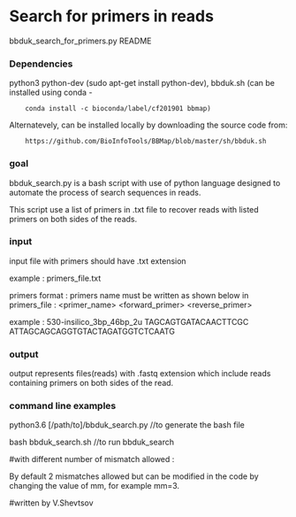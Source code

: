# Search for primers in reads
bbduk_search_for_primers.py README

### Dependencies ###

python3
python-dev (sudo apt-get install python-dev), 
bbduk.sh (can be installed using conda - 
		
		conda install -c bioconda/label/cf201901 bbmap) 
		
Alternatevely, can be installed locally by downloading the source code from: 
		
		https://github.com/BioInfoTools/BBMap/blob/master/sh/bbduk.sh


### goal ###

bbduk_search.py is a bash script with use of python language designed to automate the process of search sequences in reads.

This script use a list of primers in .txt file to recover reads with listed primers on both sides of the reads.


### input ###

input file with primers should have .txt extension 

example : primers_file.txt

primers format : primers name must be written as shown below in primers_file :
<primer_name>	<forward_primer>	<reverse_primer>

example : 530-insilico_3bp_46bp_2u	TAGCAGTGATACAACTTCGC	ATTAGCAGCAGGTGTACTAGATGGTCTCAATG


### output ### 

output represents files(reads) with .fastq extension which include reads containing primers on both sides of the read.    

### command line examples ###

python3.6 [/path/to]/bbduk_search.py //to generate the bash file 

bash bbduk_search.sh	//to run bbduk_search


#with different number of mismatch allowed :

By default 2 mismatches allowed but can be modified in the code by changing the value of mm, for example mm=3.


#written by V.Shevtsov
